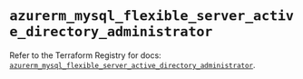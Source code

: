 # `azurerm_mysql_flexible_server_active_directory_administrator`

Refer to the Terraform Registry for docs: [`azurerm_mysql_flexible_server_active_directory_administrator`](https://registry.terraform.io/providers/hashicorp/azurerm/3.116.0/docs/resources/mysql_flexible_server_active_directory_administrator).
